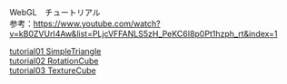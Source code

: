 WebGL　チュートリアル  
参考：https://www.youtube.com/watch?v=kB0ZVUrI4Aw&list=PLjcVFFANLS5zH_PeKC6I8p0Pt1hzph_rt&index=1

[tutorial01 SimpleTriangle](https://yoshimune.github.io/IndigoCS-webgl-tutorials/tutorial01/simple_triangle.html)  
[tutorial02 RotationCube](https://yoshimune.github.io/IndigoCS-webgl-tutorials/tutorial02/RotatingCube.html)  
[tutorial03 TextureCube](https://yoshimune.github.io/IndigoCS-webgl-tutorials/tutorial02/TextureCube.html)